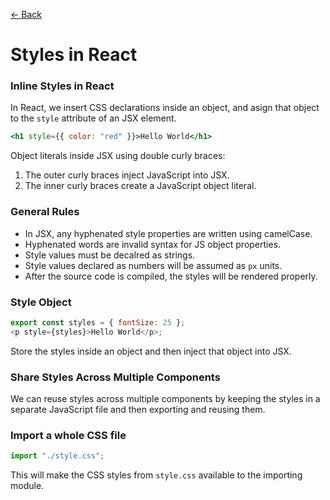 [&larr; Back](./../README.md)

# Styles in React

### Inline Styles in React

In React, we insert CSS declarations inside an object, and asign that object to the `style` attribute of an JSX element.

```jsx
<h1 style={{ color: "red" }}>Hello World</h1>
```

Object literals inside JSX using double curly braces:

1. The outer curly braces inject JavaScript into JSX.
2. The inner curly braces create a JavaScript object literal.

### General Rules

- In JSX, any hyphenated style properties are written using camelCase.
- Hyphenated words are invalid syntax for JS object properties.
- Style values must be decalred as strings.
- Style values declared as numbers will be assumed as `px` units.
- After the source code is compiled, the styles will be rendered properly.

### Style Object

```js
export const styles = { fontSize: 25 };
<p style={styles}>Hello World</p>;
```

Store the styles inside an object and then inject that object into JSX.

### Share Styles Across Multiple Components

We can reuse styles across multiple components by keeping the styles in a separate JavaScript file and then exporting and reusing them.

### Import a whole CSS file

```js
import "./style.css";
```

This will make the CSS styles from `style.css` available to the importing module.

<br>
